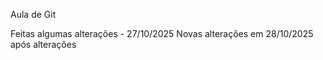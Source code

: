 Aula de Git

Feitas algumas alterações - 27/10/2025
Novas alterações em 28/10/2025 após alterações


